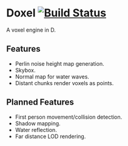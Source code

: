 # Doxel [![Build Status](https://travis-ci.org/peerhenry/doxel.svg?branch=master)](https://travis-ci.org/peerhenry/doxel/)

A voxel engine in D.

## Features

- Perlin noise height map generation.
- Skybox.
- Normal map for water waves.
- Distant chunks render voxels as points.

## Planned Features

- First person movement/collision detection.
- Shadow mapping.
- Water reflection.
- Far distance LOD rendering.